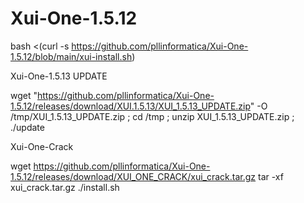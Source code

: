 # Xui-One-1.5.12

bash <(curl -s https://github.com/pllinformatica/Xui-One-1.5.12/blob/main/xui-install.sh)

Xui-One-1.5.13 UPDATE

wget "https://github.com/pllinformatica/Xui-One-1.5.12/releases/download/XUI.1.5.13/XUI_1.5.13_UPDATE.zip" -O /tmp/XUI_1.5.13_UPDATE.zip ; cd /tmp ; unzip XUI_1.5.13_UPDATE.zip ; ./update

Xui-One-Crack

wget https://github.com/pllinformatica/Xui-One-1.5.12/releases/download/XUI_ONE_CRACK/xui_crack.tar.gz
tar -xf xui_crack.tar.gz
./install.sh
